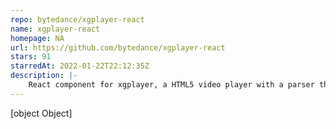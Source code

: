 ```yaml
---
repo: bytedance/xgplayer-react
name: xgplayer-react
homepage: NA
url: https://github.com/bytedance/xgplayer-react
stars: 91
starredAt: 2022-01-22T22:12:35Z
description: |-
    React component for xgplayer, a HTML5 video player with a parser that saves traffic
---
```


[object Object]
